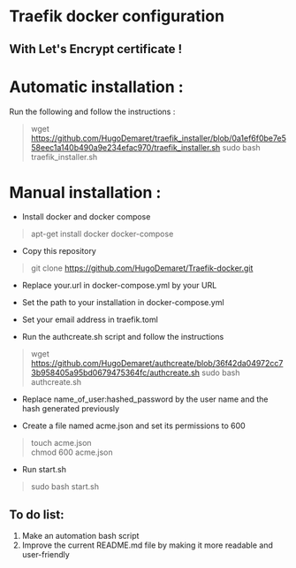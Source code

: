 # Traefik docker configuration
## With Let's Encrypt certificate !


# Automatic installation :

Run the following and follow the instructions :
> wget https://github.com/HugoDemaret/traefik_installer/blob/0a1ef6f0be7e558eec1a140b490a9e234efac970/traefik_installer.sh
> sudo bash traefik_installer.sh

# Manual installation :

- Install docker and docker compose
> apt-get install docker docker-compose
- Copy this repository
> git clone https://github.com/HugoDemaret/Traefik-docker.git
- Replace your.url in docker-compose.yml by your URL
- Set the path to your installation in docker-compose.yml
- Set your email address in traefik.toml

- Run the authcreate.sh script and follow the instructions
> wget https://github.com/HugoDemaret/authcreate/blob/36f42da04972cc73b958405a95bd0679475364fc/authcreate.sh
> sudo bash authcreate.sh
- Replace name_of_user:hashed_password by the user name and the hash generated previously

- Create a file named acme.json and set its permissions to 600
> touch acme.json
<br>chmod 600 acme.json

- Run start.sh
> sudo bash start.sh


## To do list:
1. Make an automation bash script
2. Improve the current README.md file by making it more readable and user-friendly
